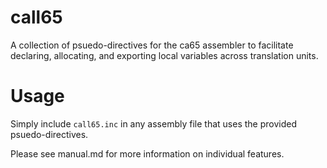 # call65
A collection of psuedo-directives for the ca65 assembler to facilitate declaring, allocating, and exporting local variables across translation units.

# Usage
Simply include `call65.inc` in any assembly file that uses the provided psuedo-directives.

Please see manual.md for more information on individual features.
